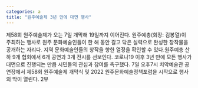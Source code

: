 ```yaml
---
categories: a
title: "원주예술제 3년 만에 대면 행사"
---
```

제58회 원주예술제가 오는 7일 개막해 19일까지 이어진다. 원주예총(회장: 김봉열)이 주최하는 행사로 원주 문화예술인들이 한 해 동안 갈고 닦은 실력으로 완성한 창작물을 공개하는 자리다. 지역 문화예술인들의 창작을 향한 열정을 확인할 수 있다.원주예총 산하 9개 협회에서 6개 공연과 3개 전시를 선보인다. 코로나19 이후 3년 만에 모든 행사가 대면으로 진행되는 만큼 시민들의 관심과 참여를 촉구했다. 7일 오후7시 치악예술관 공연장에서 제58회 원주예술제 개막식 및 2022 원주문화예술정책포럼을 시작으로 행사의 막이 열린다. 2부